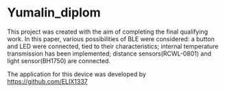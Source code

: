 # Yumalin_diplom
This project was created with the aim of completing the final qualifying work.
In this paper, various possibilities of BLE were considered:
a button and LED were connected, tied to their characteristics; 
internal temperature transmission has been implemented; 
distance sensors(RCWL-0801) and light sensor(BH1750) are connected.

The application for this device was developed by https://github.com/ELIX1337
